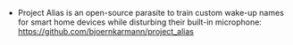 - Project Alias is an open-source parasite to train custom wake-up names for smart home devices while disturbing their built-in microphone: https://github.com/bjoernkarmann/project_alias
